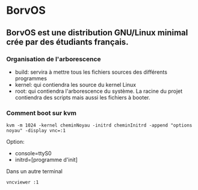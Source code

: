 # BorvOS
BorvOS est une distribution GNU/Linux minimal crée par des étudiants français.
----
### Organisation de l'arborescence
- build: servira à mettre tous les fichiers sources des différents programmes
- kernel: qui contiendra les source du kernel Linux
- root: qui contiendra l'arborescence du système.
La racine du projet contiendra des scripts mais aussi les fichiers à booter.
### Comment boot sur kvm
```Linux
kvm -m 1024 -kernel cheminNoyau -initrd cheminInitrd -append "options noyau" -display vnc=:1 
```
Option:
- console=ttyS0
- initrd=[programme d'init]

Dans un autre terminal
```
vncviewer :1
```

